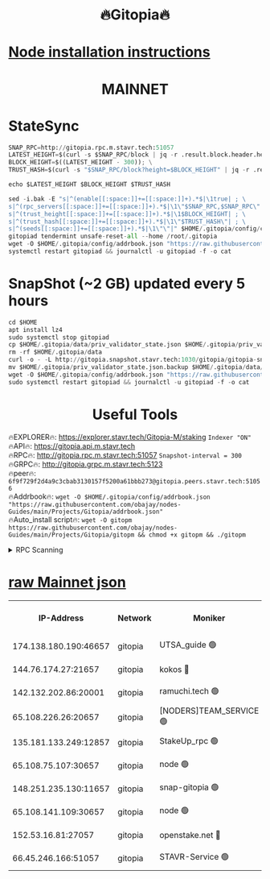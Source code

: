 <h1 align="center"> 🔥Gitopia🔥</h1>

[Node installation instructions](https://github.com/obajay/nodes-Guides/tree/main/Projects/Gitopia)
=

<h1 align="center"> MAINNET</h1>

# StateSync
```python
SNAP_RPC=http://gitopia.rpc.m.stavr.tech:51057
LATEST_HEIGHT=$(curl -s $SNAP_RPC/block | jq -r .result.block.header.height); \
BLOCK_HEIGHT=$((LATEST_HEIGHT - 300)); \
TRUST_HASH=$(curl -s "$SNAP_RPC/block?height=$BLOCK_HEIGHT" | jq -r .result.block_id.hash)

echo $LATEST_HEIGHT $BLOCK_HEIGHT $TRUST_HASH

sed -i.bak -E "s|^(enable[[:space:]]+=[[:space:]]+).*$|\1true| ; \
s|^(rpc_servers[[:space:]]+=[[:space:]]+).*$|\1\"$SNAP_RPC,$SNAP_RPC\"| ; \
s|^(trust_height[[:space:]]+=[[:space:]]+).*$|\1$BLOCK_HEIGHT| ; \
s|^(trust_hash[[:space:]]+=[[:space:]]+).*$|\1\"$TRUST_HASH\"| ; \
s|^(seeds[[:space:]]+=[[:space:]]+).*$|\1\"\"|" $HOME/.gitopia/config/config.toml
gitopiad tendermint unsafe-reset-all --home /root/.gitopia
wget -O $HOME/.gitopia/config/addrbook.json "https://raw.githubusercontent.com/obajay/nodes-Guides/main/Projects/Gitopia/addrbook.json"
systemctl restart gitopiad && journalctl -u gitopiad -f -o cat
```
# SnapShot (~2 GB) updated every 5 hours
```python
cd $HOME
apt install lz4
sudo systemctl stop gitopiad
cp $HOME/.gitopia/data/priv_validator_state.json $HOME/.gitopia/priv_validator_state.json.backup
rm -rf $HOME/.gitopia/data
curl -o - -L http://gitopia.snapshot.stavr.tech:1030/gitopia/gitopia-snap.tar.lz4 | lz4 -c -d - | tar -x -C $HOME/.gitopia --strip-components 2
mv $HOME/.gitopia/priv_validator_state.json.backup $HOME/.gitopia/data/priv_validator_state.json
wget -O $HOME/.gitopia/config/addrbook.json "https://raw.githubusercontent.com/obajay/nodes-Guides/main/Projects/Gitopia/addrbook.json"
sudo systemctl restart gitopiad && journalctl -u gitopiad -f -o cat
```
 <h1 align="center"> Useful Tools</h1>

🔥EXPLORER🔥:      https://explorer.stavr.tech/Gitopia-M/staking  `Indexer "ON"` \
🔥API🔥: 			 		 https://gitopia.api.m.stavr.tech \
🔥RPC🔥:           http://gitopia.rpc.m.stavr.tech:51057              `Snapshot-interval = 300` \
🔥GRPC🔥:          http://gitopia.grpc.m.stavr.tech:5123 \
🔥peer🔥:					 `6f9f729f2d4a9c3cbab3130157f5200a61bbb273@gitopia.peers.stavr.tech:51056` \
🔥Addrbook🔥:    ```wget -O $HOME/.gitopia/config/addrbook.json "https://raw.githubusercontent.com/obajay/nodes-Guides/main/Projects/Gitopia/addrbook.json"``` \
🔥Auto_install script🔥: ```wget -O gitopm https://raw.githubusercontent.com/obajay/nodes-Guides/main/Projects/Gitopia/gitopm && chmod +x gitopm && ./gitopm```


<details>
<summary>RPC Scanning</summary>

<h2 align="center"> We scan nodes in real time every 4 hours. And we provide the final result of RPC endpoints.
We cannot influence the operation of these nodes in any way. </h2>


```python
If Voting Power is higher than 0 --> then the Node is a validator of the network and may be subject to attack and be a potential threat to the chain.
```
```python
We marked such validators with a red symbol
```

</details>

[raw Mainnet json](https://rpc-check.gitopm.stavr.tech/gitopm/rpc-gitopm-result.json)
=

<table><tr><th>IP-Address</th><th>Network</th><th>Moniker</th><th>Latest Block Height</th><th>Earliest Block Height</th><th>Catching Up</th><th>Tx Index</th><th>Voting Power</th><th>Scan Time</th></tr><tr><td>174.138.180.190:46657</td><td>gitopia</td><td>UTSA_guide 🟢</td><td>10873285</td><td>6071990</td><td>False</td><td>on</td><td>0</td><td>2023-12-19T02:42:53.504445018UTC</td></tr><tr><td>144.76.174.27:21657</td><td>gitopia</td><td>kokos 🔴</td><td>10873303</td><td>6071990</td><td>False</td><td>off</td><td>936373</td><td>2023-12-19T02:43:24.293103837UTC</td></tr><tr><td>142.132.202.86:20001</td><td>gitopia</td><td>ramuchi.tech 🟢</td><td>10873300</td><td>6548337</td><td>False</td><td>on</td><td>0</td><td>2023-12-19T02:43:19.558769731UTC</td></tr><tr><td>65.108.226.26:20657</td><td>gitopia</td><td>[NODERS]TEAM_SERVICE 🟢</td><td>10873314</td><td>6846001</td><td>False</td><td>on</td><td>0</td><td>2023-12-19T02:43:41.428615802UTC</td></tr><tr><td>135.181.133.249:12857</td><td>gitopia</td><td>StakeUp_rpc 🟢</td><td>10873300</td><td>8010001</td><td>False</td><td>on</td><td>0</td><td>2023-12-19T02:43:19.884492301UTC</td></tr><tr><td>65.108.75.107:30657</td><td>gitopia</td><td>node 🟢</td><td>10873308</td><td>8802845</td><td>False</td><td>on</td><td>0</td><td>2023-12-19T02:43:32.876677487UTC</td></tr><tr><td>148.251.235.130:11657</td><td>gitopia</td><td>snap-gitopia 🟢</td><td>10873300</td><td>9516001</td><td>False</td><td>on</td><td>0</td><td>2023-12-19T02:43:19.304475930UTC</td></tr><tr><td>65.108.141.109:30657</td><td>gitopia</td><td>node 🟢</td><td>10873300</td><td>10145845</td><td>False</td><td>on</td><td>0</td><td>2023-12-19T02:43:19.074884438UTC</td></tr><tr><td>152.53.16.81:27057</td><td>gitopia</td><td>openstake.net 🔴</td><td>10873279</td><td>10455001</td><td>False</td><td>off</td><td>5845</td><td>2023-12-19T02:42:42.644161029UTC</td></tr><tr><td>66.45.246.166:51057</td><td>gitopia</td><td>STAVR-Service 🟢</td><td>10873289</td><td>10851001</td><td>False</td><td>on</td><td>0</td><td>2023-12-19T02:43:00.309087544UTC</td></tr></table>
